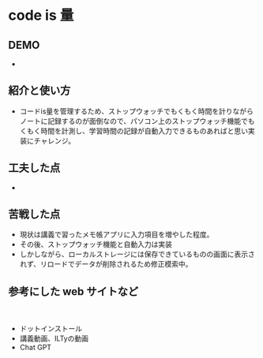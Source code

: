 # code is 量

## DEMO

  - 

## 紹介と使い方

  - コードis量を管理するため、ストップウォッチでもくもく時間を計りながらノートに記録するのが面倒なので、パソコン上のストップウォッチ機能でもくもく時間を計測し、学習時間の記録が自動入力できるものあればと思い実装にチャレンジ。

## 工夫した点

  - 

## 苦戦した点
  - 現状は講義で習ったメモ帳アプリに入力項目を増やした程度。
  - その後、ストップウォッチ機能と自動入力は実装
  - しかしながら、ローカルストレージには保存できているものの画面に表示されず、リロードでデータが削除されるため修正模索中。

## 参考にした web サイトなど
　
  - ドットインストール
  - 講義動画、ILTyの動画
  - Chat GPT
